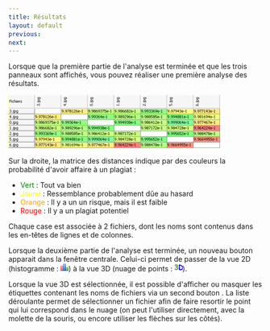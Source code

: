 ```yaml
---
title: Résultats
layout: default
previous:
next:
---
```


Lorsque que la première partie de l'analyse est terminée et que les trois panneaux sont affichés, vous pouvez réaliser une première analyse des résultats.

![matrix](images/screenshots/matrix.png)

Sur la droite, la matrice des distances indique par des couleurs la probabilité d'avoir affaire à un plagiat :

* <font color='green'>Vert</font> : Tout va bien
* <font color='yellow'>Jaune</font> : Ressemblance probablement dûe au hasard
* <font color='orange'>Orange</font> : Il y a un un risque, mais il est faible
* <font color='red'>Rouge</font> : Il y a un plagiat potentiel

Chaque case est associée à 2 fichiers, dont les noms sont contenus dans les en-têtes de lignes et de colonnes.

Lorsque la deuxième partie de l'analyse est terminée, un nouveau bouton apparait dans la fenêtre centrale.
Celui-ci permet de passer de la vue 2D (histogramme : ![histo](images/buttons/histo.png)) à la vue 3D (nuage de points : ![3D](images/buttons/3D.png)).

Lorsque la vue 3D est sélectionnée, il est possible d'afficher ou masquer les étiquettes contenant les noms de fichiers via un second bouton .
La liste déroulante permet de sélectionner un fichier afin de faire resortir le point qui lui correspond dans le nuage (on peut l'utiliser directement, avec la molette de la souris, ou encore utiliser les flèches sur les côtés). 